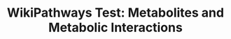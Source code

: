 ---
authors:
- Egonw
- AlexanderPico
- DeSl
- MaintBot
description: This is a test pathway, to be used to test mappings to other databases,
  old system codes, etc. Each time a new metabolite mapping database is loaded onto
  the BridgeDb webservice that supports the linking on WikiPathways, this pathway
  should be opened and tested. The pathway has notes of the expected outcome.
last-edited: 2022-01-20
organisms:
- Homo sapiens
redirect_from:
- /index.php/Pathway:WP2582
- /instance/WP2582
schema-jsonld:
- '@context': https://schema.org/
  '@id': https://wikipathways.github.io/pathways/WP2582.html
  '@type': Dataset
  creator:
    '@type': Organization
    name: WikiPathways
  description: This is a test pathway, to be used to test mappings to other databases,
    old system codes, etc. Each time a new metabolite mapping database is loaded onto
    the BridgeDb webservice that supports the linking on WikiPathways, this pathway
    should be opened and tested. The pathway has notes of the expected outcome.
  keywords:
  - 1,5-lactone
  - no mapping to Wikidata due to secondary ChEBI)
  - 'Enterobactin (not in HMDB, '
  - Aspirin (HMDB old IDs)
  - that "Glucose" gives search results.
  - ACE Inhibitor (ChEBI)
  - Gibberellin A1 (KNApSAcK)
  - Aspirin (IUPHAR)
  - Aspirin (ChemSpider)
  - Aspirin (ChEMBL)
  - pyranose-6-P
  - NADPH
  - 6-P D-glucono-
  - C01470
  - Armillaramide
  - (HMDB new IDs, one sec.)
  - H+
  - Aspirin (ChEBI, with prefix)
  - Old KEGG DB id
  - Aspirin (DrugBank)
  - C00019
  - long chain fatty acids (ChEBI)
  - C01477
  - TG(15:0/i-15:0/i-21:0)
  - Aspirin (KEGG-DRUG)
  - Aspirin (Wikidata)
  - 'Enterobactin (part of HMDB, '
  - 1. Double click this Metabolite DataNode and verify
  - C00021
  - Aspirin (HMDB new IDs)
  - Aspirin (KEGG)
  - D-gluco
  - Aspirin (EPA CompTox)
  - Aspirin (ChEBI, number only)
  - Aspirin (PubChem)
  - Acetic acid
  - hexadecanoate(1-) (SwissLipids)
  - Old PubChem DB id
  - Aspirin (CAS)
  - Aspirin (InChIKey)
  - Acetate
  - (HMDB new IDs, no sec.)
  - NADP+
  - has mapping to Wikidata due to primary ChEBI)
  license: CC0
  name: 'WikiPathways Test: Metabolites and Metabolic Interactions'
seo: CreativeWork
title: 'WikiPathways Test: Metabolites and Metabolic Interactions'
wpid: WP2582
---
